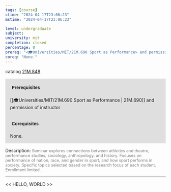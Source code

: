 ```yaml
---
tags: [course]
ctime: "2024-04-17T23:06:23"
mstime: "2024-04-17T23:06:23"

level: undergraduate
subject: 
university: mit
completion: closed
percentage: 0
prereq: "<🎓Universities/MIT/21M.690 Sport as Performance> and permission of instructor"
coreq: "None."
---
```


catalog [21M.848](http://student.mit.edu/catalog/m21Mb.html#21M.848)

<span style="display: block; padding: 15px; background-color: rgb(100, 100, 100, 0.2);"><font id="m_prereq2631_0" style="display: block; font-family: Arial, sans-serif; font-weight: bold; padding: 5px">Prerequisites</font><br><span id="prereq2631_0">[[🎓Universities/MIT/21M.690 Sport as Performance | 21M.690]] and permission of instructor</span></span>
<span style="display: block; padding: 15px; background-color: rgb(100, 100, 100, 0.2);"><font id="m_coreq2631_0" style="display: block; font-family: Arial, sans-serif; font-weight: bold; padding: 5px">Corequisites</font><br><span id="coreq2631_0">None.</span></span>

<font style="">Description:</font>
<font style="color: grey; font-size: 0.8rem;">Seminar explores connections between athletics and theatre, performance studies, sociology, anthropology, and history. Focuses on performance of nation, race, and gender in sport, and how sport performs in society. Specific topics selected based on the research focus of each student. Enrollment limited.</font>



---

<< HELLO, WORLD >>
